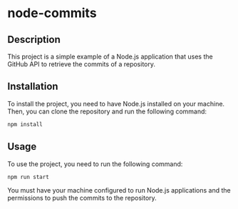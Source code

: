 # node-commits

## Description

This project is a simple example of a Node.js application that uses the GitHub API to retrieve the commits of a repository.

## Installation

To install the project, you need to have Node.js installed on your machine. Then, you can clone the repository and run the following command:

```bash
npm install
```

## Usage

To use the project, you need to run the following command:

```bash
npm run start
```

You must have your machine configured to run Node.js applications and the permissions to push the commits to the repository.
